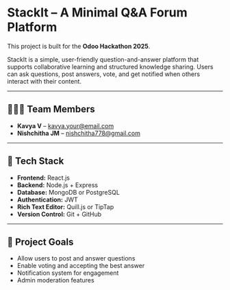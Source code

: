 # StackIt – A Minimal Q&A Forum Platform

This project is built for the **Odoo Hackathon 2025**.

StackIt is a simple, user-friendly question-and-answer platform that supports collaborative learning and structured knowledge sharing. Users can ask questions, post answers, vote, and get notified when others interact with their content.

---

## 🧑‍🤝‍🧑 Team Members

- **Kavya V** – kavya.your@email.com
- **Nishchitha JM** – nishchitha778@gmail.com

---

## 🔧 Tech Stack

- **Frontend:** React.js
- **Backend:** Node.js + Express
- **Database:** MongoDB or PostgreSQL
- **Authentication:** JWT
- **Rich Text Editor:** Quill.js or TipTap
- **Version Control:** Git + GitHub

---

## 🔗 Project Goals

- Allow users to post and answer questions
- Enable voting and accepting the best answer
- Notification system for engagement
- Admin moderation features
